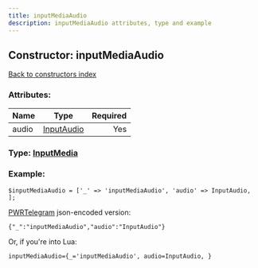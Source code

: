 ```yaml
---
title: inputMediaAudio
description: inputMediaAudio attributes, type and example
---
```

## Constructor: inputMediaAudio  
[Back to constructors index](index.md)



### Attributes:

| Name     |    Type       | Required |
|----------|:-------------:|---------:|
|audio|[InputAudio](../types/InputAudio.md) | Yes|



### Type: [InputMedia](../types/InputMedia.md)


### Example:

```
$inputMediaAudio = ['_' => 'inputMediaAudio', 'audio' => InputAudio, ];
```  

[PWRTelegram](https://pwrtelegram.xyz) json-encoded version:

```
{"_":"inputMediaAudio","audio":"InputAudio"}
```


Or, if you're into Lua:  


```
inputMediaAudio={_='inputMediaAudio', audio=InputAudio, }

```


